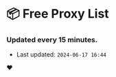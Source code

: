# :package: Free Proxy List
### Updated every 15 minutes.

- Last updated: `2024-06-17 16:44`

:heart:
